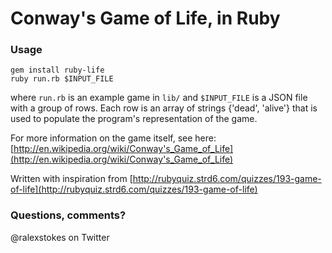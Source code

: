 # Conway's Game of Life, in Ruby

### Usage
    gem install ruby-life
    ruby run.rb $INPUT_FILE

where `run.rb` is an example game in `lib/` and `$INPUT_FILE` is a JSON file with a group of rows.
Each row is an array of strings {'dead', 'alive'} that is used to
populate the program's representation of the game.

For more information on the game itself, see here:
[http://en.wikipedia.org/wiki/Conway's_Game_of_Life](http://en.wikipedia.org/wiki/Conway's_Game_of_Life)

Written with inspiration from [http://rubyquiz.strd6.com/quizzes/193-game-of-life](http://rubyquiz.strd6.com/quizzes/193-game-of-life)

### Questions, comments?
@ralexstokes on Twitter